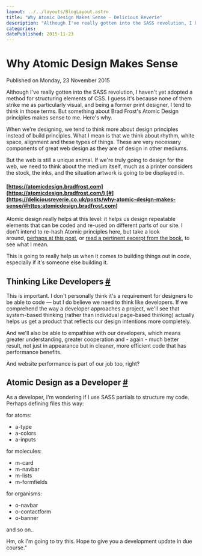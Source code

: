 ```yaml
---
layout: ../../layouts/BlogLayout.astro
title: "Why Atomic Design Makes Sense - Delicious Reverie"
description: "Although I've really gotten into the SASS revolution, I haven't yet adopted a method for structuring elements of CSS. I guess it's because none of them strike me as particularly visual, and being a former print designer, I tend to think in those terms. But something about Brad Frost's Atomic Design principles makes sense to me. Here's why."
categories:
datePublished: 2015-11-23
---
```

# Why Atomic Design Makes Sense

Published on Monday, 23 November 2015

Although I've really gotten into the SASS revolution, I haven't yet adopted a method for structuring elements of CSS. I guess it's because none of them strike me as particularly visual, and being a former print designer, I tend to think in those terms. But something about Brad Frost's Atomic Design principles makes sense to me. Here's why.

When we're designing, we tend to think more about design principles instead of build principles. What I mean is that we think about rhythm, white space, alignment and these types of things. These are very necessary components of great web design as they are of design in other mediums.

But the web is still a unique animal. If we're truly going to design for the web, we need to think about the medium itself, much as a printer considers the stock, the inks, and the situation artwork is going to be displayed in.

#### [https://atomicdesign.bradfrost.com](https://atomicdesign.bradfrost.com/) [#](https://deliciousreverie.co.uk/posts/why-atomic-design-makes-sense/#https:atomicdesign.bradfrost.com)

Atomic design really helps at this level: it helps us design repeatable elements that can be coded and re-used on different parts of our site. I don't intend to re-hash Atomic principles here, but take a look around, [perhaps at this post](https://blog.invisionapp.com/atomic-design-principles/), or [read a pertinent excerpt from the book](https://atomicdesign.bradfrost.com/chapter-2/#atomic-design-is-for-user-interfaces), to see what I mean.

This is going to really help us when it comes to building things out in code, especially if it's someone else building it.

## Thinking Like Developers [#](https://deliciousreverie.co.uk/posts/why-atomic-design-makes-sense/#thinking-like-developers)

This is important. I don't personally think it's a requirement for designers to be able to code — but I do believe we need to think like developers. If we comprehend the way a developer approaches a project, we'll see that system-based thinking (rather than individual page-based thinking) actually helps us get a product that reflects our design intentions more completely.

And we'll also be able to empathise with our developers, which means greater understanding, greater cooperation and - again - much better result, not just in appearance but in cleaner, more efficient code that has performance benefits.

And website performance is part of our job too, right?

## Atomic Design as a Developer [#](https://deliciousreverie.co.uk/posts/why-atomic-design-makes-sense/#atomic-design-as-a-developer)

As a developer, I'm wondering if I use SASS partials to structure my code. Perhaps defining files this way:

for atoms:

-   a-type
-   a-colors
-   a-inputs

for molecules:

-   m-card
-   m-navbar
-   m-lists
-   m-formfields

for organisms:

-   o-navbar
-   o-contactform
-   o-banner

and so on..

Hm, ok I'm going to try this. Hope to give you a development update in due course."